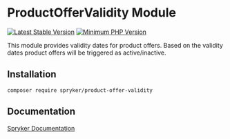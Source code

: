 # ProductOfferValidity Module
[![Latest Stable Version](https://poser.pugx.org/spryker/product-offer-validity/v/stable.svg)](https://packagist.org/packages/spryker/product-offer-validity)
[![Minimum PHP Version](https://img.shields.io/badge/php-%3E%3D%208.3-8892BF.svg)](https://php.net/)

This module provides validity dates for product offers. Based on the validity dates product offers will be triggered as active/inactive.

## Installation

```
composer require spryker/product-offer-validity
```

## Documentation

[Spryker Documentation](https://docs.spryker.com)
